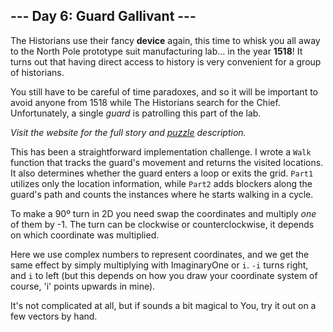 ## --- Day 6: Guard Gallivant ---
The Historians use their fancy __device__ again, this time to whisk you all away to the North Pole prototype suit manufacturing lab... in the year __1518__! It turns out that having direct access to history is very convenient for a group of historians.

You still have to be careful of time paradoxes, and so it will be important to avoid anyone from 1518 while The Historians search for the Chief. Unfortunately, a single <em>guard</em> is patrolling this part of the lab.

_Visit the website for the full story and [puzzle](https://adventofcode.com/2024/day/6) description._

This has been a straightforward implementation challenge. I wrote a `Walk` function that tracks the guard's movement and returns the visited locations. It also determines whether the guard enters a loop or exits the grid. `Part1` utilizes only the location information, while `Part2` adds blockers along the guard's path and counts the instances where he starts walking in a cycle.

To make a 90º turn in 2D you need swap the coordinates and multiply _one_ of them by -1. The turn can be clockwise or counterclockwise, it depends on which coordinate was multiplied. 

Here we use complex numbers to represent coordinates, and we get the same effect by simply multiplying with ImaginaryOne or `i`. `-i` turns right, and `i` to left (but this depends on how you draw your coordinate system of course, 'i' points upwards in mine). 

It's not complicated at all, but if sounds a bit magical to You, try it out on a few vectors by hand.
